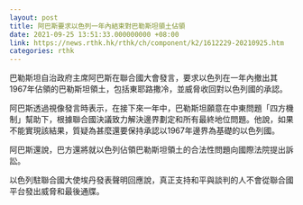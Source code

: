 ```yaml
---
layout: post
title: 阿巴斯要求以色列一年內結束對巴勒斯坦領土佔領
date: 2021-09-25 13:51:33.000000000 +08:00
link: https://news.rthk.hk/rthk/ch/component/k2/1612229-20210925.htm
categories: rthk
---
```


巴勒斯坦自治政府主席阿巴斯在聯合國大會發言，要求以色列在一年內撤出其1967年佔領的巴勒斯坦領土，包括東耶路撒冷，並威脅收回對以色列國的承認。

阿巴斯透過視像發言時表示，在接下來一年中，巴勒斯坦願意在中東問題「四方機制」幫助下，根據聯合國決議致力解決邊界劃定和所有最終地位問題。他說，如果不能實現該結果，質疑為甚麼還要保持承認以1967年邊界為基礎的以色列國。

阿巴斯還說，巴方還將就以色列佔領巴勒斯坦領土的合法性問題向國際法院提出訴訟。

以色列駐聯合國大使埃丹發表聲明回應說，真正支持和平與談判的人不會從聯合國平台發出威脅和最後通牒。
　　
